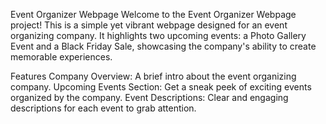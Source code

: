 Event Organizer Webpage
Welcome to the Event Organizer Webpage project! This is a simple yet vibrant webpage designed for an event organizing company. It highlights two upcoming events: a Photo Gallery Event and a Black Friday Sale, showcasing the company's ability to create memorable experiences.

Features
Company Overview: A brief intro about the event organizing company.
Upcoming Events Section: Get a sneak peek of exciting events organized by the company.
Event Descriptions: Clear and engaging descriptions for each event to grab attention.
